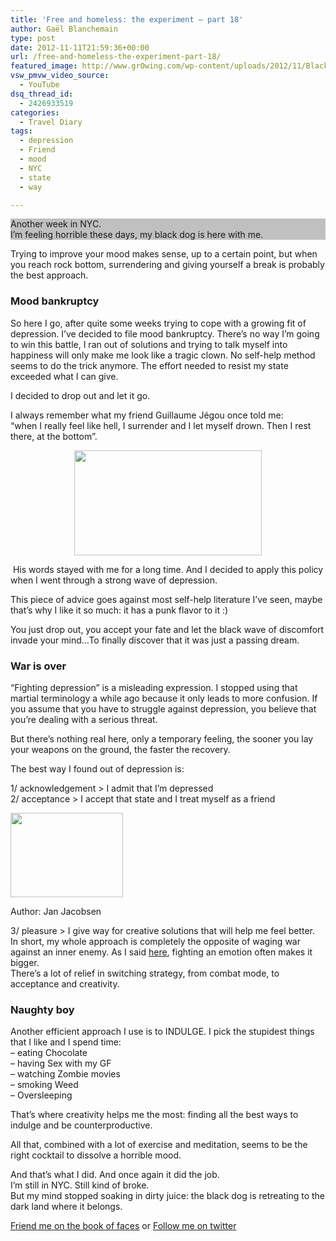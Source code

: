 ```yaml
---
title: 'Free and homeless: the experiment – part 18'
author: Gaël Blanchemain
type: post
date: 2012-11-11T21:59:36+00:00
url: /free-and-homeless-the-experiment-part-18/
featured_image: http://www.gr0wing.com/wp-content/uploads/2012/11/Black_dog_lying_on_the_floor.jpg
vsw_pmvw_video_source:
  - YouTube
dsq_thread_id:
  - 2426933519
categories:
  - Travel Diary
tags:
  - depression
  - Friend
  - mood
  - NYC
  - state
  - way

---
```

<p style="background-color: silver;">
  Another week in NYC.<br /> I&#8217;m feeling horrible these days, my black dog is here with me.
</p>

Trying to improve your mood makes sense, up to a certain point, but when you reach rock bottom, surrendering and giving yourself a break is probably the best approach.

<!--more-->

### Mood bankruptcy

So here I go, after quite some weeks trying to cope with a growing fit of depression. I&#8217;ve decided to file mood bankruptcy. There&#8217;s no way I&#8217;m going to win this battle, I ran out of solutions and trying to talk myself into happiness will only make me look like a tragic clown. No self-help method seems to do the trick anymore. The effort needed to resist my state exceeded what I can give.

I decided to drop out and let it go.

I always remember what my friend Guillaume Jégou once told me:  
&#8220;when I really feel like hell, I surrender and I let myself drown. Then I rest there, at the bottom&#8221;.

<p style="text-align: center;">
  <img class="size-medium wp-image-3906 aligncenter" title="01" src="http://www.gr0wing.com/wp-content/uploads/2012/11/011-300x168.jpg" alt="" width="300" height="168" srcset="https://www.gr0wing.com/wp-content/uploads/2012/11/011-300x168.jpg 300w, https://www.gr0wing.com/wp-content/uploads/2012/11/011.jpg 480w" sizes="(max-width: 300px) 100vw, 300px" />
</p>

 His words stayed with me for a long time. And I decided to apply this policy when I went through a strong wave of depression.

This piece of advice goes against most self-help literature I&#8217;ve seen, maybe that&#8217;s why I like it so much: it has a punk flavor to it :)

You just drop out, you accept your fate and let the black wave of discomfort invade your mind…To finally discover that it was just a passing dream.

### War is over

&#8220;Fighting depression&#8221; is a misleading expression. I stopped using that martial terminology a while ago because it only leads to more confusion. If you assume that you have to struggle against depression, you believe that you&#8217;re dealing with a serious threat.

But there&#8217;s nothing real here, only a temporary feeling, the sooner you lay your weapons on the ground, the faster the recovery.

The best way I found out of depression is:

1/ acknowledgement > I admit that I&#8217;m depressed  
2/ acceptance > I accept that state and I treat myself as a friend

<div id="attachment_3915" style="width: 190px" class="wp-caption alignleft">
  <img aria-describedby="caption-attachment-3915" class=" wp-image-3915 " src="http://www.gr0wing.com/wp-content/uploads/2012/11/320px-White_Flag-300x225.jpg" alt="" width="180" height="135" srcset="https://www.gr0wing.com/wp-content/uploads/2012/11/320px-White_Flag-300x225.jpg 300w, https://www.gr0wing.com/wp-content/uploads/2012/11/320px-White_Flag.jpg 320w" sizes="(max-width: 180px) 100vw, 180px" />
  
  <p id="caption-attachment-3915" class="wp-caption-text">
    Author: Jan Jacobsen
  </p>
</div>

3/ pleasure > I give way for creative solutions that will help me feel better.  
In short, my whole approach is completely the opposite of waging war against an inner enemy. As I said <a title="Anger, my buddy" href="http://www.gr0wing.com/anger-my-buddy/" target="_blank">here</a>, fighting an emotion often makes it bigger.  
There&#8217;s a lot of relief in switching strategy, from combat mode, to acceptance and creativity.

### Naughty boy

Another efficient approach I use is to INDULGE. I pick the stupidest things that I like and I spend time:  
&#8211; eating Chocolate  
&#8211; having Sex with my GF  
&#8211; watching Zombie movies  
&#8211; smoking Weed  
&#8211; Oversleeping

That&#8217;s where creativity helps me the most: finding all the best ways to indulge and be counterproductive.

All that, combined with a lot of exercise and meditation, seems to be the right cocktail to dissolve a horrible mood.

And that&#8217;s what I did. And once again it did the job.  
I&#8217;m still in NYC. Still kind of broke.  
But my mind stopped soaking in dirty juice: the black dog is retreating to the dark land where it belongs.

[Friend me on the book of faces][1] or [Follow me on twitter][2]

 [1]: https://www.facebook.com/gael.blanchemain
 [2]: https://twitter.com/#!/gaelblanchemain